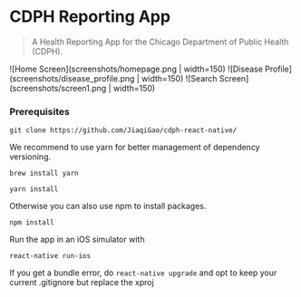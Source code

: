 # CDPH Reporting App
> A Health Reporting App for the Chicago Department of Public Health (CDPH).

![Home Screen](screenshots/homepage.png | width=150)
![Disease Profile](screenshots/disease_profile.png | width=150)
![Search Screen](screenshots/screen1.png | width=150)


### Prerequisites

`git clone https://github.com/JiaqiGao/cdph-react-native/`

We recommend to use yarn for better management of dependency versioning.

`brew install yarn`

`yarn install`

Otherwise you can also use npm to install packages.

`npm install`

Run the app in an iOS simulator with

`react-native run-ios`

If you get a bundle error, do
`react-native upgrade` and opt to keep your current .gitignore but replace the xproj
